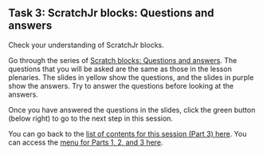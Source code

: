 ## Task 3: ScratchJr blocks: Questions and answers

Check your understanding of ScratchJr blocks.

Go through the series of [Scratch blocks: Questions and answers](https://ncce.io/p4TC3b). The questions that you will be asked are the same as those in the lesson plenaries. The slides in yellow show the questions, and the slides in purple show the answers. Try to answer the questions before looking at the answers.

Once you have answered the questions in the slides, click the green button (below right) to go to the next step in this session.

You can go back to the [list of contents for this session (Part 3) here](https://projects.raspberrypi.org/en/projects/Year8-RelevanceTraining-Part3-GBICi4).
You can access the [menu for Parts 1, 2, and 3 here](https://projects.raspberrypi.org/en/pathways/year8-relevancetraining-gbici4).
